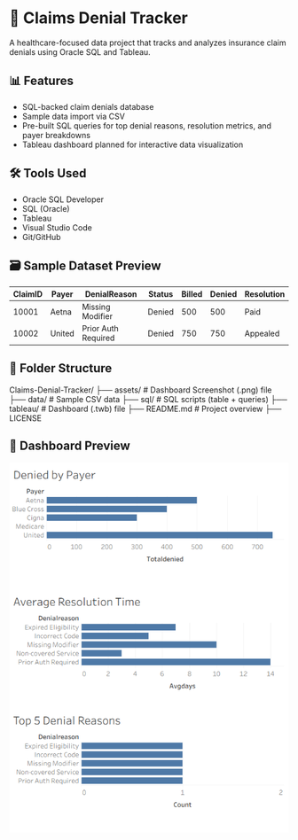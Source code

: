 # 🧾 Claims Denial Tracker

A healthcare-focused data project that tracks and analyzes insurance claim denials using Oracle SQL and Tableau.

## 📊 Features
- SQL-backed claim denials database
- Sample data import via CSV
- Pre-built SQL queries for top denial reasons, resolution metrics, and payer breakdowns
- Tableau dashboard planned for interactive data visualization

## 🛠️ Tools Used
- Oracle SQL Developer
- SQL (Oracle)
- Tableau
- Visual Studio Code
- Git/GitHub

## 🗃️ Sample Dataset Preview

| ClaimID | Payer     | DenialReason       | Status | Billed | Denied | Resolution |
|---------|-----------|--------------------|--------|--------|--------|------------|
| 10001   | Aetna     | Missing Modifier   | Denied | 500    | 500    | Paid       |
| 10002   | United    | Prior Auth Required| Denied | 750    | 750    | Appealed   |

## 📁 Folder Structure

Claims-Denial-Tracker/
├── assets/ # Dashboard Screenshot (.png) file
├── data/ # Sample CSV data
├── sql/ # SQL scripts (table + queries)
├── tableau/ # Dashboard (.twb) file
├── README.md # Project overview
├── LICENSE

## 📸 Dashboard Preview

![Claims Denial Dashboard](assets/dashboard_screenshot.png)
